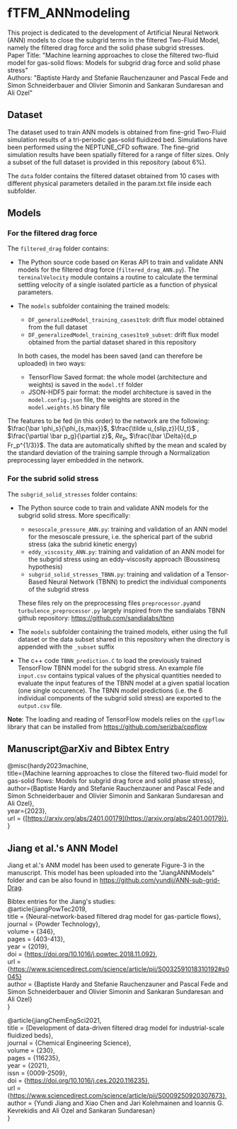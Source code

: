# fTFM_ANNmodeling
This project is dedicated to the development of Artificial Neural Network (ANN) models to close the subgrid terms in the filtered Two-Fluid Model, namely the filtered drag force and the solid phase subgrid stresses.\
Paper Title: "Machine learning approaches to close the filtered two-fluid model for gas-solid flows: Models for subgrid drag force and solid phase stress"\
Authors: "Baptiste Hardy and Stefanie Rauchenzauner and Pascal Fede and Simon Schneiderbauer and Olivier Simonin and Sankaran Sundaresan and Ali Ozel"

## Dataset 
The dataset used to train ANN models is obtained from fine-grid Two-Fluid simulation results of a tri-periodic gas-solid fluidized bed. Simulations have been performed using the NEPTUNE_CFD software. 
The fine-grid simulation results have been spatially filtered for a range of filter sizes. Only a subset of the full dataset is provided in this repository (about 6%). 

The `data` folder contains the filtered dataset obtained from 10 cases with different physical parameters detailed in the param.txt file inside each subfolder.

## Models 
### For the filtered drag force
The `filtered_drag` folder contains:
* The Python source code based on Keras API to train and validate ANN models for the filtered drag force (`filtered_drag_ANN.py`). The `terminalVelocity` module contains a routine to calculate the terminal settling velocity of a single isolated particle as a function of physical parameters.
* The `models` subfolder containing the trained models:
    * `DF_generalizedModel_training_cases1to9`: drift flux model obtained from the full dataset 
    * `DF_generalizedModel_training_cases1to9_subset`: drift flux model obtained from the partial dataset shared in this repository
  
  In both cases, the model has been saved (and can therefore be uploaded) in two ways:
  * TensorFlow Saved format: the whole model (architecture and weights) is saved in the `model.tf` folder
  * JSON-HDF5 pair format: the model architecture is saved in the `model.config.json` file, the weights are stored in the `model.weights.h5` binary file
 
The features to be fed (in this order) to the network are the following: $\frac{\bar \phi_s}{\phi_{s,max}}$, $\frac{\tilde u_{slip,z}}{U_t}$ , $\frac{\partial \bar p_g}{\partial z}$, $Re_p$, $\frac{\bar \Delta}{d_p Fr_p^{1/3}}$.
The data are automatically shifted by the mean and scaled by the standard deviation of the training sample through a Normalization preprocessing layer embedded in the network.


### For the subrid solid stress 
The `subgrid_solid_stresses` folder contains:
* The Python source code to train and validate ANN models for the subgrid solid stress. More specifically:
   * `mesoscale_pressure_ANN.py`: training and validation of an ANN model for the mesoscale pressure, i.e. the spherical part of the subrid stress (aka the subrid kinetic energy)  
   * `eddy_viscosity_ANN.py`: training and validation of an ANN model for the subgrid stress using an eddy-viscosity approach (Boussinesq hypothesis)
   * `subgrid_solid_stresses_TBNN.py`: training and validation of a Tensor-Based Neural Network (TBNN) to predict the individual components of the subgrid stress
  
  These files rely on the preprocessing files `preprocessor.py`and `turbulence_preprocessor.py` largely inspired from the sandialabs TBNN github repository: https://github.com/sandialabs/tbnn
* The `models` subfolder containing the trained models, either using the full dataset or the data subset shared in this repository when the directory is appended with the `_subset` suffix
* The c++ code `TBNN_prediction.C` to load the previously trained TensorFlow TBNN model for the subgrid stress. An example file `input.csv` contains typical values of the physical quantities needed to evaluate the input features of the TBNN model at a given spatial location (one single occurence). The TBNN model predictions (i.e. the 6 individual components of the subgrid solid stress) are exported to the `output.csv` file.

__Note__: The loading and reading of TensorFlow models relies on the `cppflow` library that can be installed from https://github.com/serizba/cppflow

## Manuscript@arXiv and Bibtex Entry
@misc{hardy2023machine,\
   title={Machine learning approaches to close the filtered two-fluid model for gas-solid flows: Models for subgrid drag force and solid phase stress},\
   author={Baptiste Hardy and Stefanie Rauchenzauner and Pascal Fede and Simon Schneiderbauer and Olivier Simonin and Sankaran Sundaresan and Ali Ozel},\
   year={2023},\
   url = {[https://arxiv.org/abs/2401.00179](https://arxiv.org/abs/2401.00179)}, \
}
## Jiang et al.'s ANN Model 
Jiang et al.'s ANM model has been used to generate Figure-3 in the manuscript. This model has been uploaded into the "JiangANNModels" folder and can be also found in https://github.com/yundij/ANN-sub-grid-Drag. 

Bibtex entries for the Jiang's studies:\
@article{jiangPowTec2019,\
   title = {Neural-network-based filtered drag model for gas-particle flows},\
   journal = {Powder Technology},\
   volume = {346},\
   pages = {403-413},\
   year = {2019},\
   doi = {https://doi.org/10.1016/j.powtec.2018.11.092}, \
   url = {https://www.sciencedirect.com/science/article/pii/S0032591018310192#s0045} \
   author = {Baptiste Hardy and Stefanie Rauchenzauner and Pascal Fede and Simon Schneiderbauer and Olivier Simonin and Sankaran Sundaresan and Ali Ozel} \
}

@article{jiangChemEngSci2021, \
title = {Development of data-driven filtered drag model for industrial-scale fluidized beds}, \
journal = {Chemical Engineering Science}, \
volume = {230}, \
pages = {116235}, \
year = {2021}, \
issn = {0009-2509}, \
doi = {https://doi.org/10.1016/j.ces.2020.116235}, \
url = {https://www.sciencedirect.com/science/article/pii/S0009250920307673}, \
author = {Yundi Jiang and Xiao Chen and Jari Kolehmainen and Ioannis G. Kevrekidis and Ali Ozel and Sankaran Sundaresan} \
}



